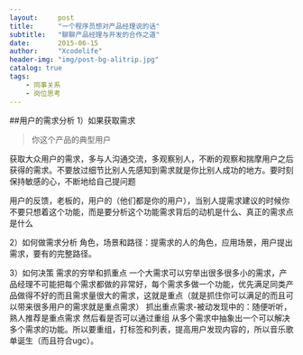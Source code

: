```yaml
---
layout:     post
title:      "一个程序员想对产品经理说的话"
subtitle:   "聊聊产品经理与开发的合作之道"
date:       2015-06-15
author:     "Xcodelife"
header-img: "img/post-bg-alitrip.jpg"
catalog: true
tags:
    - 同事关系
    - 岗位思考
---
```


##用户的需求分析
1）如果获取需求
> 你这个产品的典型用户

获取大众用户的需求，多与人沟通交流，多观察别人，不断的观察和揣摩用户之后获得的需求。不要放过细节比别人先感知到需求就是你比别人成功的地方。要时刻保持敏感的心，不断地给自己提问题

用户的反馈，老板的，用户的（他们都是你的用户），当别人提需求建议的时候你不要只想着这个功能，而是要分析这个功能需求背后的动机是什么、真正的需求点是什么

2）如何做需求分析
角色，场景和路径：提需求的人的角色，应用场景，用户提出需求，要有的完整路径。

3）如何决策
需求的穷举和抓重点
一个大需求可以穷举出很多很多小的需求，产品经理不可能把每个需求都做的非常好，每个需求多做一个功能，优先满足同类产品做得不好的而且需求量很大的需求，这就是重点（就是抓住你可以满足的而且可以带来很多用户的需求就是重点需求）
抓出重点需求-被动发现中的：随便听听，熟人推荐是重点需求
然后看是否可以通过重组 从多个需求中抽象出一个可以解决多个需求的功能。所以要重组，打标签和列表，提高用户发现内容的，所以音乐歌单诞生（而且符合ugc）。




